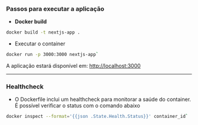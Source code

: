### Passos para executar a aplicação

- **Docker build**

```bash
docker build -t nextjs-app .
```

- Executar o container

```bash
docker run -p 3000:3000 nextjs-app`
```

A aplicação estará disponível em: <http://localhost:3000>

---

### Healthcheck

- O Dockerfile inclui um healthcheck para monitorar a saúde do container. É possível verificar o status com o comando abaixo

```bash
docker inspect --format='{{json .State.Health.Status}}' container_id`
```
